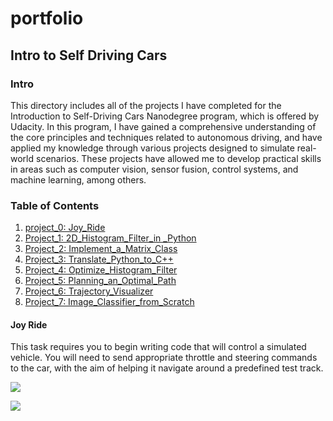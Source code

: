 # portfolio

## Intro to Self Driving Cars

### Intro 
This directory includes all of the projects I have completed for the Introduction to Self-Driving Cars Nanodegree program, which is offered by Udacity. 
In this program, I have gained a comprehensive understanding of the core principles and techniques related to autonomous driving, and have applied my knowledge through various projects designed to simulate real-world scenarios. 
These projects have allowed me to develop practical skills in areas such as computer vision, sensor fusion, control systems, and machine learning, among others.


### Table of Contents 
1. [project_0: Joy_Ride](#project-0)
2. [Project_1: 2D_Histogram_Filter_in _Python](#project-1)
3. [Project_2: Implement_a_Matrix_Class](#project2)
4. [Project_3: Translate_Python_to_C++](#project3)
5. [Project_4: Optimize_Histogram_Filter](#project4)
6. [Project_5: Planning_an_Optimal_Path](#project5)
7. [Project_6: Trajectory_Visualizer](#project6)
8. [Project_7: Image_Classifier_from_Scratch](#project7)


#### **Joy Ride**
This task requires you to begin writing code that will control a simulated vehicle. 
You will need to send appropriate throttle and steering commands to the car, with the aim of helping it navigate around a predefined test track. 

![](https://github.com/Ali-RT/portfolio/blob//main/Project_0%20_Joy%20_Ride/ParallelParkingAnimation.gif)

![](https://github.com/Ali-RT/portfolio/blob/main/Project_0%20_Joy%20_Ride/ParallelParkingUnity.png)